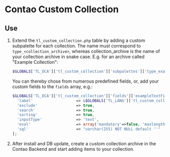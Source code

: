 # Contao Custom Collection


## Use
1. Extend the `tl_custom_collection.php` table by adding a custom subpalette for each collection. The name must correspond to `type_<collection_archive>`, whereas collection_archive is the name of your collection archive in snake case. E.g. for an archive called "Example Collection":
   ```php
   $GLOBALS['TL_DCA']['tl_custom_collection']['subpalettes']['type_example_collection'] = ';{image_legend},addImage;{text_legend},text;';
   ```
   You can thereby chose from numerous predefined fields, or, add your custom fields to the `fields` array, e.g.:
   ```php
   $GLOBALS['TL_DCA']['tl_custom_collection']['fields']['exampleTextField'] = [
     'label'                   => &$GLOBALS['TL_LANG']['tl_custom_collection']['exampleTextField'],
     'exclude'                 => true,
     'search'                  => true,
     'sorting'                 => true,
     'inputType'               => 'text',
     'eval'                    => array('mandatory'=>false, 'maxlength'=>255),
     'sql'                     => "varchar(255) NOT NULL default ''"
   ];
   ```
2. After install and DB update, create a custom collection archive in the Contao Backend and start adding items to your collection.
